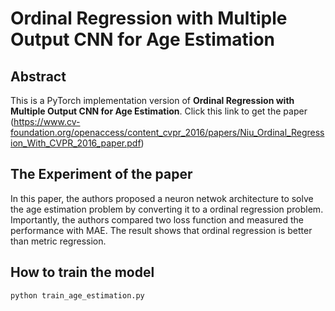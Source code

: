 # Ordinal Regression with Multiple Output CNN for Age Estimation

## Abstract

This is a PyTorch implementation version of **Ordinal Regression with Multiple Output CNN for Age Estimation**. Click this link to get the paper (https://www.cv-foundation.org/openaccess/content_cvpr_2016/papers/Niu_Ordinal_Regression_With_CVPR_2016_paper.pdf) 

## The Experiment of the paper

In this paper, the authors proposed a neuron netwok architecture to solve the age estimation problem by converting it to a ordinal regression problem. Importantly, the authors compared two loss function and measured the performance with MAE. The result shows that ordinal regression is better than metric regression.

## How to train the model

```
python train_age_estimation.py
```
